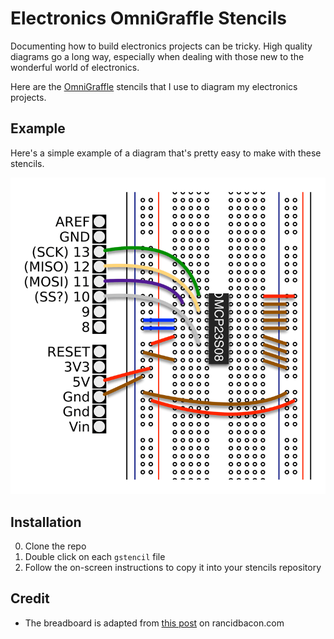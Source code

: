 Electronics OmniGraffle Stencils
================================

Documenting how to build electronics projects can be tricky. High quality diagrams go a long way, especially when dealing with those new to the wonderful world of electronics.

Here are the [OmniGraffle](https://www.omnigroup.com/omnigraffle) stencils that I use to diagram my electronics projects.

## Example

Here's a simple example of a diagram that's pretty easy to make with these stencils.

![Example](example.png)

## Installation

0. Clone the repo
0. Double click on each `gstencil` file
0. Follow the on-screen instructions to copy it into your stencils repository

## Credit

- The breadboard is adapted from [this post](http://code.rancidbacon.com/ElectronicBreadboardTemplates) on rancidbacon.com
